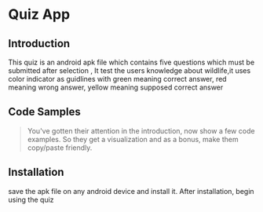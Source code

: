 # Quiz App

## Introduction

This quiz is an android apk file which contains five questions which must be submitted after selection , It test the users knowledge about wildlife,it uses color indicator as guidlines with green meaning correct answer, red meaning wrong answer, yellow meaning supposed correct answer

## Code Samples

> You've gotten their attention in the introduction, now show a few code examples. So they get a visualization and as a bonus, make them copy/paste friendly.

## Installation

save the apk file on any android device and install it. After installation, begin using the quiz
